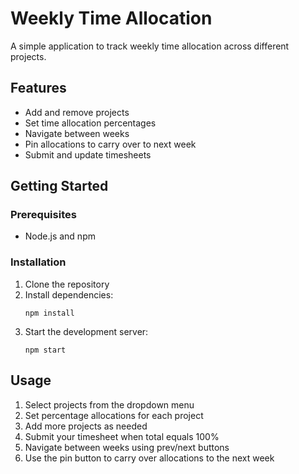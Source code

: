 # Weekly Time Allocation

A simple application to track weekly time allocation across different projects.

## Features

- Add and remove projects
- Set time allocation percentages 
- Navigate between weeks
- Pin allocations to carry over to next week
- Submit and update timesheets

## Getting Started

### Prerequisites

- Node.js and npm

### Installation

1. Clone the repository
2. Install dependencies:
   ```
   npm install
   ```
3. Start the development server:
   ```
   npm start
   ```

## Usage

1. Select projects from the dropdown menu
2. Set percentage allocations for each project
3. Add more projects as needed
4. Submit your timesheet when total equals 100%
5. Navigate between weeks using prev/next buttons
6. Use the pin button to carry over allocations to the next week 